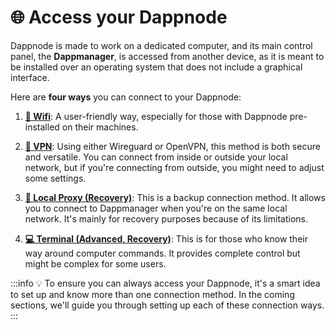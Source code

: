# 🌐 Access your Dappnode

Dappnode is made to work on a dedicated computer, and its main control panel, the **Dappmanager**, is accessed from another device, as it is meant to be installed over an operating system that does not include a graphical interface.

Here are **four ways** you can connect to your Dappnode:

1. [**📡 Wifi**](/docs/user/access-your-dappnode/wifi): A user-friendly way, especially for those with Dappnode pre-installed on their machines.

 
2. [**🔐 VPN**](/docs/user/access-your-dappnode/vpn): Using either Wireguard or OpenVPN, this method is both secure and versatile. You can connect from inside or outside your local network, but if you're connecting from outside, you might need to adjust some settings.

3. [**🔗 Local Proxy (Recovery)**](/docs/user/access-your-dappnode/local.md): This is a backup connection method. It allows you to connect to Dappmanager when you're on the same local network. It's mainly for recovery purposes because of its limitations.

4. [**💻 Terminal (Advanced, Recovery)**](/docs/user/access-your-dappnode/terminal.md): This is for those who know their way around computer commands. It provides complete control but might be complex for some users.

:::info
💡 To ensure you can always access your Dappnode, it's a smart idea to set up and know more than one connection method. In the coming sections, we'll guide you through setting up each of these connection ways.
:::

